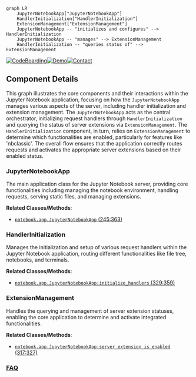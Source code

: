 ```mermaid
graph LR
    JupyterNotebookApp["JupyterNotebookApp"]
    HandlerInitialization["HandlerInitialization"]
    ExtensionManagement["ExtensionManagement"]
    JupyterNotebookApp -- "initializes and configures" --> HandlerInitialization
    JupyterNotebookApp -- "manages" --> ExtensionManagement
    HandlerInitialization -- "queries status of" --> ExtensionManagement
```
[![CodeBoarding](https://img.shields.io/badge/Generated%20by-CodeBoarding-9cf?style=flat-square)](https://github.com/CodeBoarding/CodeBoarding)[![Demo](https://img.shields.io/badge/Try%20our-Demo-blue?style=flat-square)](https://www.codeboarding.org/demo)[![Contact](https://img.shields.io/badge/Contact%20us%20-%20contact@codeboarding.org-lightgrey?style=flat-square)](mailto:contact@codeboarding.org)

## Component Details

This graph illustrates the core components and their interactions within the Jupyter Notebook application, focusing on how the `JupyterNotebookApp` manages various aspects of the server, including handler initialization and extension management. The `JupyterNotebookApp` acts as the central orchestrator, initializing request handlers through `HandlerInitialization` and querying the status of server extensions via `ExtensionManagement`. The `HandlerInitialization` component, in turn, relies on `ExtensionManagement` to determine which functionalities are enabled, particularly for features like 'nbclassic'. The overall flow ensures that the application correctly routes requests and activates the appropriate server extensions based on their enabled status.

### JupyterNotebookApp
The main application class for the Jupyter Notebook server, providing core functionalities including managing the notebook environment, handling requests, serving static files, and managing extensions.


**Related Classes/Methods**:

- <a href="https://github.com/jupyter/notebook/blob/master/notebook/app.py#L245-L363" target="_blank" rel="noopener noreferrer">`notebook.app.JupyterNotebookApp` (245:363)</a>


### HandlerInitialization
Manages the initialization and setup of various request handlers within the Jupyter Notebook application, routing different functionalities like file tree, notebooks, and terminals.


**Related Classes/Methods**:

- <a href="https://github.com/jupyter/notebook/blob/master/notebook/app.py#L329-L359" target="_blank" rel="noopener noreferrer">`notebook.app.JupyterNotebookApp:initialize_handlers` (329:359)</a>


### ExtensionManagement
Handles the querying and management of server extension statuses, enabling the core application to determine and activate integrated functionalities.


**Related Classes/Methods**:

- <a href="https://github.com/jupyter/notebook/blob/master/notebook/app.py#L317-L327" target="_blank" rel="noopener noreferrer">`notebook.app.JupyterNotebookApp:server_extension_is_enabled` (317:327)</a>




### [FAQ](https://github.com/CodeBoarding/GeneratedOnBoardings/tree/main?tab=readme-ov-file#faq)